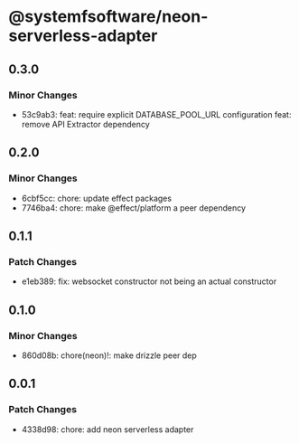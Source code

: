 # @systemfsoftware/neon-serverless-adapter

## 0.3.0

### Minor Changes

- 53c9ab3: feat: require explicit DATABASE_POOL_URL configuration
  feat: remove API Extractor dependency

## 0.2.0

### Minor Changes

- 6cbf5cc: chore: update effect packages
- 7746ba4: chore: make @effect/platform a peer dependency

## 0.1.1

### Patch Changes

- e1eb389: fix: websocket constructor not being an actual constructor

## 0.1.0

### Minor Changes

- 860d08b: chore(neon)!: make drizzle peer dep

## 0.0.1

### Patch Changes

- 4338d98: chore: add neon serverless adapter
